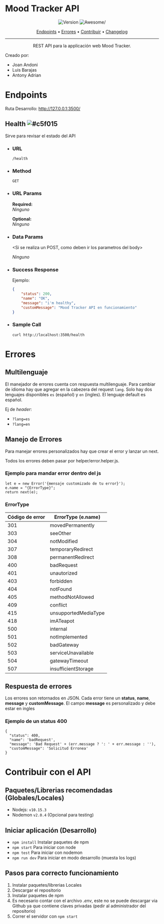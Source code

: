 # Mood Tracker API
<p align="center">
    <img src="https://img.shields.io/badge/version-1.0.0-ff69b4.svg" alt=Version>
    <img src="https://cdn.rawgit.com/sindresorhus/awesome/d7305f38d29fed78fa85652e3a63e154dd8e8829/media/badge.svg" alt=Awesome/>
    <p align="center">
        <a href=#endpoints>Endpoints</a> •
        <a href=#errores>Errores</a> •
        <a href=#contribuir-con-el-api>Contribuir</a> •
        <a href=#changelog>Changelog</a>
    </p>
</p>

---
<div align="center">
    <p>REST API para la applicación web Mood Tracker.</p>
</div>

<p>Creado por:</p>
    <ul>
        <li>Joan Andoni</li>
        <li>Luis Barajas</li>
        <li>Antony Adrian</li>
</ul>


# Endpoints
Ruta Desarrollo: http://127.0.0.1:3500/

**Health** ![#c5f015](https://placehold.it/15/c5f015/000000?text=+)
----
Sirve para revisar el estado del API

* ### **URL**
    `/health`

* ### **Method**
    `GET`

* ### **URL Params**
    **Required:** <br>
    *Ninguno*

    **Optional:** <br>
    *Ninguno*

* ### **Data Params**
    <Si se realiza un POST, como deben ir los parametros del body>

    *Ninguno*

* ### **Success Response**
    Ejemplo:
    ```json
    {
        "status": 200,
        "name": "OK",
        "message": "i'm healthy",
        "customMessage": "Mood Tracker API en funcionamiento"
    }
    ```

* ### **Sample Call**
    `curl http://localhost:3500/health`

# Errores

## Multilenguaje

El manejador de errores cuenta con respuesta multilenguaje. Para cambiar de idioma hay que agregar en la cabezera del request `lang`. Solo hay dos lenguajes disponibles `es` (español) y `en` (ingles). El lenguaje default es español. 

Ej de *header*:

- `?lang=es`
- `?lang=en`

## Manejo de Errores

Para manejar errores personalizados hay que crear el error y lanzar un next.

Todos los errores deben pasar por helper/error.helper.js.

### Ejemplo para mandar error dentro del js

    let e = new Error('{mensaje customizado de tu error}');
    e.name = "{ErrorType}";
    return next(e);

### ErrorType

| Código de error | ErrorType (e.name)   |
| --------------- | -------------------- |
| 301             | movedPermanently     |
| 303             | seeOther             |
| 304             | notModified          |
| 307             | temporaryRedirect    |
| 308             | permanentRedirect    |
| 400             | badRequest           |
| 401             | unautorized          |
| 403             | forbidden            |
| 404             | notFound             |
| 405             | methodNotAllowed     |
| 409             | conflict             |
| 415             | unsupportedMediaType |
| 418             | imATeapot            |
| 500             | internal             |
| 501             | notImplemented       |
| 502             | badGateway           |
| 503             | serviceUnavailable   |
| 504             | gatewayTimeout       |
| 507             | insufficientStorage  |

## Respuesta de errores

Los errores son retornados en JSON. Cada error tiene un **status**, **name**, **message** y **customMessage**.
El campo **message** es personalizado y debe estar en ingles

### Ejemplo de un status 400

    {
      "status": 400,
      "name": 'badRequest',
      "message": 'Bad Request' + (err.message ? ': ' + err.message : ''),
      "customMessage": 'Solicitud Erronea'
    }


# Contribuir con el API

## Paquetes/Librerias recomendadas (Globales/Locales)

- Nodejs: `v10.15.3`
- Nodemon `v2.0.4` (Opcional para testing)

## Iniciar aplicación (Desarrollo)

- `npm install` Instalar paquetes de npm
- `npm start` Para iniciar con node
- `npm test` Para iniciar con nodemon
- `npm run dev` Para iniciar en modo desarrollo (muesta los logs)

## Pasos para correcto funcionamiento

1. Instalar paquetes/librerias Locales
2. Descargar el repositorio
3. Instalar paquetes de npm
4. Es necesario contar con el archivo _.env_, este no se puede descargar via Github ya que contiene claves privadas (pedir al administrador del repositorio)
5. Correr el servidor con `npm start`

